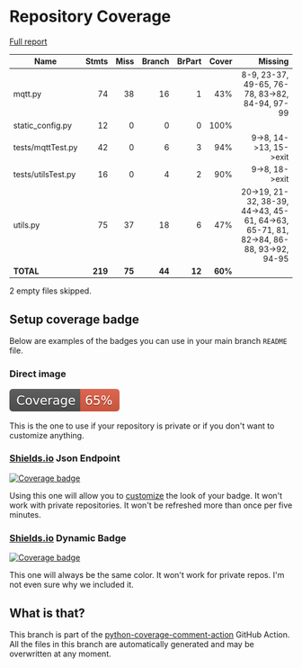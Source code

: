 # Repository Coverage

[Full report](https://htmlpreview.github.io/?https://github.com/leventenyiri/AitiA/blob/python-coverage-comment-action-data/htmlcov/index.html)

| Name               |    Stmts |     Miss |   Branch |   BrPart |   Cover |   Missing |
|------------------- | -------: | -------: | -------: | -------: | ------: | --------: |
| mqtt.py            |       74 |       38 |       16 |        1 |     43% |8-9, 23-37, 49-65, 76-78, 83->82, 84-94, 97-99 |
| static\_config.py  |       12 |        0 |        0 |        0 |    100% |           |
| tests/mqttTest.py  |       42 |        0 |        6 |        3 |     94% |9->8, 14->13, 15->exit |
| tests/utilsTest.py |       16 |        0 |        4 |        2 |     90% |9->8, 18->exit |
| utils.py           |       75 |       37 |       18 |        6 |     47% |20->19, 21-32, 38-39, 44->43, 45-61, 64->63, 65-71, 81, 82->84, 86-88, 93->92, 94-95 |
|          **TOTAL** |  **219** |   **75** |   **44** |   **12** | **60%** |           |

2 empty files skipped.


## Setup coverage badge

Below are examples of the badges you can use in your main branch `README` file.

### Direct image

[![Coverage badge](https://raw.githubusercontent.com/leventenyiri/AitiA/python-coverage-comment-action-data/badge.svg)](https://htmlpreview.github.io/?https://github.com/leventenyiri/AitiA/blob/python-coverage-comment-action-data/htmlcov/index.html)

This is the one to use if your repository is private or if you don't want to customize anything.

### [Shields.io](https://shields.io) Json Endpoint

[![Coverage badge](https://img.shields.io/endpoint?url=https://raw.githubusercontent.com/leventenyiri/AitiA/python-coverage-comment-action-data/endpoint.json)](https://htmlpreview.github.io/?https://github.com/leventenyiri/AitiA/blob/python-coverage-comment-action-data/htmlcov/index.html)

Using this one will allow you to [customize](https://shields.io/endpoint) the look of your badge.
It won't work with private repositories. It won't be refreshed more than once per five minutes.

### [Shields.io](https://shields.io) Dynamic Badge

[![Coverage badge](https://img.shields.io/badge/dynamic/json?color=brightgreen&label=coverage&query=%24.message&url=https%3A%2F%2Fraw.githubusercontent.com%2Fleventenyiri%2FAitiA%2Fpython-coverage-comment-action-data%2Fendpoint.json)](https://htmlpreview.github.io/?https://github.com/leventenyiri/AitiA/blob/python-coverage-comment-action-data/htmlcov/index.html)

This one will always be the same color. It won't work for private repos. I'm not even sure why we included it.

## What is that?

This branch is part of the
[python-coverage-comment-action](https://github.com/marketplace/actions/python-coverage-comment)
GitHub Action. All the files in this branch are automatically generated and may be
overwritten at any moment.